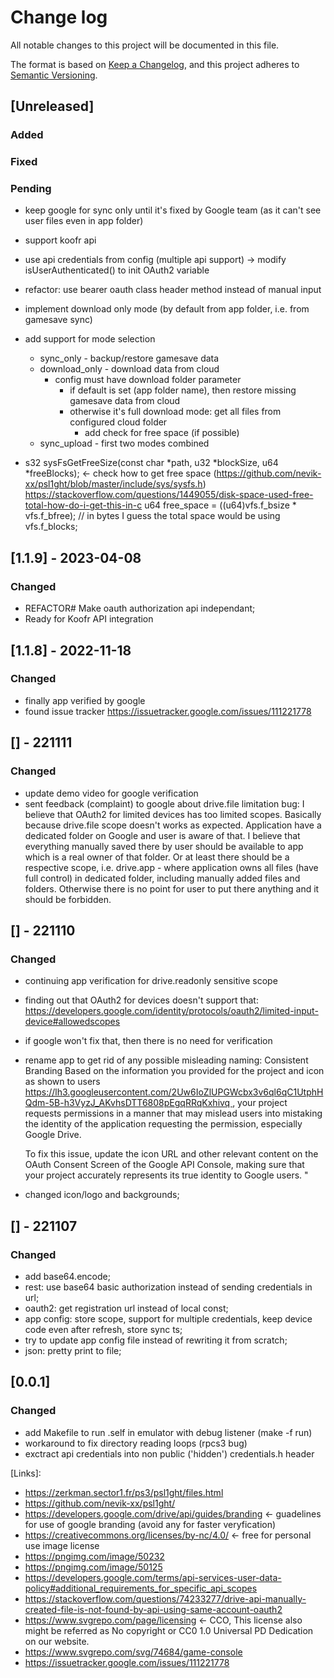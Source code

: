 # Change log

All notable changes to this project will be documented in this file.

The format is based on [Keep a Changelog](https://keepachangelog.com/en/1.0.0/),
and this project adheres to [Semantic Versioning](https://semver.org/spec/v2.0.0.html).

## [Unreleased]

### Added 

### Fixed 

### Pending

 - keep google for sync only until it's fixed by Google team (as it can't see user files even in app folder)
 - support koofr api
 - use api credentials from config (multiple api support) -> modify isUserAuthenticated() to init OAuth2 variable
 - refactor: use bearer oauth class header method instead of manual input
 - implement download only mode (by default from app folder, i.e. from gamesave sync)
 - add support for mode selection
    - sync_only     - backup/restore gamesave data
    - download_only - download data from cloud 
        - config must have download folder parameter
            - if default is set (app folder name), then restore missing gamesave data from cloud
            - otherwise it's full download mode: get all files from configured cloud folder 
                - add check for free space (if possible)           
    - sync_upload   - first two modes combined 

 - s32 sysFsGetFreeSize(const char *path, u32 *blockSize, u64 *freeBlocks); <- check how to get free space (https://github.com/nevik-xx/psl1ght/blob/master/include/sys/sysfs.h)
 https://stackoverflow.com/questions/1449055/disk-space-used-free-total-how-do-i-get-this-in-c
    u64 free_space = ((u64)vfs.f_bsize * vfs.f_bfree); // in bytes
    I guess the total space would be using vfs.f_blocks;

## [1.1.9] - 2023-04-08

### Changed

 - REFACTOR# Make oauth authorization api independant;
 - Ready for Koofr API integration
 
## [1.1.8] - 2022-11-18

### Changed

 - finally app verified by google
 - found issue tracker  https://issuetracker.google.com/issues/111221778
 
## [] - 221111

### Changed
 - update demo video for google verification
 - sent feedback (complaint) to google about drive.file limitation bug:
   I believe that OAuth2 for limited devices has too limited scopes. 
   Basically because drive.file scope doesn't works as expected.
     Application have a dedicated folder on Google and user is aware of that. I believe that everything manually saved there  by user should be available to app which is a real owner of that folder. Or at least there should be a respective scope, i.e. drive.app - where application owns all files (have full control) in dedicated folder, including manually added files and folders. 
   Otherwise there is no point for user to put there anything and it should be forbidden. 

## [] - 221110

### Changed
 - continuing app verification for drive.readonly sensitive scope
 - finding out that OAuth2 for devices doesn't support that:
    https://developers.google.com/identity/protocols/oauth2/limited-input-device#allowedscopes
 - if google won't fix that, then there is no need for verification
 - rename app to get rid of any possible misleading naming:
    Consistent Branding
    Based on the information you provided for the project and icon as shown to users https://lh3.googleusercontent.com/2Uw6IoZlUPGWcbx3v6ql6qC1UtphHQdm-5B-h3VyzJ_AKvhsDTT6808pEgqRRqKxhivq , your project requests permissions in a manner that may mislead users into mistaking the identity of the application requesting the permission, especially Google Drive.

    To fix this issue, update the icon URL and other relevant content on the OAuth Consent Screen of the Google API Console, making sure that your project accurately represents its true identity to Google users.
    "
 - changed icon/logo and backgrounds;

## [] - 221107

### Changed
 - add base64.encode;
 - rest: use base64 basic authorization instead of sending credentials in url;
 - oauth2: get registration url instead of local const;
 - app config: store scope, support for multiple credentials, keep device code even after refresh, store sync ts; 
 - try to update app config file instead of rewriting it from scratch;
 - json: pretty print to file;

## [0.0.1]

### Changed
 - add Makefile to run .self in emulator with debug listener (make -f run)
 - workaround to fix directory reading loops (rpcs3 bug)
 - exctract api credentials into non public ('hidden') credentials.h header



[Links]:

- https://zerkman.sector1.fr/ps3/psl1ght/files.html
- https://github.com/nevik-xx/psl1ght/
- https://developers.google.com/drive/api/guides/branding <- guadelines for use of google branding (avoid any for faster veryfication)
- https://creativecommons.org/licenses/by-nc/4.0/ <- free for personal use image license
- https://pngimg.com/image/50232
- https://pngimg.com/image/50125
- https://developers.google.com/terms/api-services-user-data-policy#additional_requirements_for_specific_api_scopes
- https://stackoverflow.com/questions/74233277/drive-api-manually-created-file-is-not-found-by-api-using-same-account-oauth2
- https://www.svgrepo.com/page/licensing <- CCO, This license also might be referred as No copyright or CC0 1.0 Universal PD Dedication on our website.
- https://www.svgrepo.com/svg/74684/game-console
- https://issuetracker.google.com/issues/111221778
 
